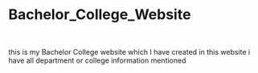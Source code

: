 # Bachelor_College_Website
<html>
  <head>
  </head>
  <body>
    <br>
    <p>this is my Bachelor College website which I have created in this website i have all department or college information mentioned</p>
  </body>
  </html>

